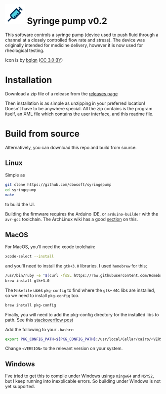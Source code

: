 # ![icon](https://github.com/cbosoft/syringepump/blob/master/icons/Adwaita/64x64/apps/syringepump.png?raw=true) Syringe pump v0.2

This software controls a syringe pump (device used to push fluid through a
channel at a closely controlled flow rate and stress). The device was originally
intended for medicine delivery, however it is now used for rheological testing.

Icon is by [bqlqn](https://www.flaticon.com/authors/bqlqn) ([CC 3.0 BY](http://creativecommons.org/licenses/by/3.0/))

# Installation

Download a zip file of a release from the [releases page](https://github.com/cbosoft/syringepump/releases)

Then installation is as simple as unzipping in your preferred location! Doesn't
have to be anywhere special. All the zip contains is the program itself, an XML
file which contains the user interface, and this readme file.

# Build from source

Alternatively, you can download this repo and build from source.

## Linux

Simple as

```bash
git clone https://github.com/cbosoft/syringepump
cd syringepump
make
```

to build the UI.

Building the firmware requires the Arduino IDE, or `arduino-builder` with the
`avr-gcc` toolchain. The ArchLinux wiki has a good [section](https://wiki.archlinux.org/index.php/Arduino#Arduino-Builder)
on this.

## MacOS

For MacOS, you'll need the xcode toolchain:

```bash
xcode-select --install
```

and you'll need to install the `gtk+3.0` libraries. I used `homebrew` for this;

```bash
/usr/bin/ruby -e "$(curl -fsSL https://raw.githubusercontent.com/Homebrew/install/master/install)"
brew install gtk+3.0
```

The `Makefile` uses `pkg-config` to find where the `gtk+` etc libs are
installed, so we need to install `pkg-config` too.

```bash
brew install pkg-config
```

Finally, you will need to add the pkg-config directory for the installed libs to
path. See this [stackoverflow post](https://stackoverflow.com/questions/20098862/how-to-install-gtk-on-osx-for-use-with-g-gcc-compiler)

Add the following to your `.bashrc`:

```bash
export PKG_CONFIG_PATH=${PKG_CONFIG_PATH}:/usr/local/Cellar/cairo/<VERSION>/lib/pkgconfig
```

Change `<VERSION>` to the relevant version on your system.

## Windows

I've tried to get this to compile under Windows usings `mingw64` and `MSYS2`,
but I keep running into inexplicable errors. So building under Windows is not
yet supported.
